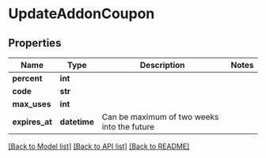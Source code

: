 # UpdateAddonCoupon

## Properties
Name | Type | Description | Notes
------------ | ------------- | ------------- | -------------
**percent** | **int** |  | 
**code** | **str** |  | 
**max_uses** | **int** |  | 
**expires_at** | **datetime** | Can be maximum of two weeks into the future | 

[[Back to Model list]](../README.md#documentation-for-models) [[Back to API list]](../README.md#documentation-for-api-endpoints) [[Back to README]](../README.md)

